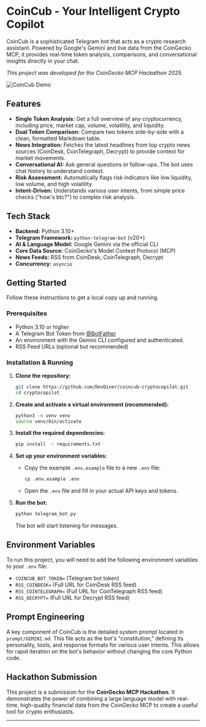 # CoinCub - Your Intelligent Crypto Copilot

CoinCub is a sophisticated Telegram bot that acts as a crypto research assistant. Powered by Google's Gemini and live data from the CoinGecko MCP, it provides real-time token analysis, comparisons, and conversational insights directly in your chat.

*This project was developed for the CoinGecko MCP Hackathon 2025.*

![CoinCub Demo]([https://i.imgur.com/your-demo-image-or-gif.gif](https://github.com/user-attachments/assets/264b5439-0abb-4323-80e6-c2d164f6a838))



## Features

- **Single Token Analysis:** Get a full overview of any cryptocurrency, including price, market cap, volume, volatility, and liquidity.
- **Dual Token Comparison:** Compare two tokens side-by-side with a clean, formatted Markdown table.
- **News Integration:** Fetches the latest headlines from top crypto news sources (CoinDesk, CoinTelegraph, Decrypt) to provide context for market movements.
- **Conversational AI:** Ask general questions or follow-ups. The bot uses chat history to understand context.
- **Risk Assessment:** Automatically flags risk indicators like low liquidity, low volume, and high volatility.
- **Intent-Driven:** Understands various user intents, from simple price checks ("how's btc?") to complex risk analysis.

## Tech Stack

- **Backend:** Python 3.10+
- **Telegram Framework:** `python-telegram-bot` (v20+)
- **AI & Language Model:** Google Gemini via the official CLI
- **Core Data Source:** CoinGecko's Model Context Protocol (MCP)
- **News Feeds:** RSS from CoinDesk, CoinTelegraph, Decrypt
- **Concurrency:** `asyncio`

## Getting Started

Follow these instructions to get a local copy up and running.

### Prerequisites

- Python 3.10 or higher
- A Telegram Bot Token from [@BotFather](https://t.me/BotFather)
- An environment with the Gemini CLI configured and authenticated.
- RSS Feed URLs (optional but recommended)

### Installation & Running

1.  **Clone the repository:**
    ```sh
    git clone https://github.com/DevDiner/coincub-cryptocopilot.git
    cd cryptocopilot
    ```

2.  **Create and activate a virtual environment (recommended):**
    ```sh
    python3 -m venv venv
    source venv/bin/activate
    ```

3.  **Install the required dependencies:**
    ```sh
    pip install -r requirements.txt
    ```

4.  **Set up your environment variables:**
    -   Copy the example `.env.example` file to a new `.env` file:
        ```sh
        cp .env.example .env
        ```
    -   Open the `.env` file and fill in your actual API keys and tokens.

5.  **Run the bot:**
    ```sh
    python telegram_bot.py
    ```
    The bot will start listening for messages.

## Environment Variables

To run this project, you will need to add the following environment variables to your `.env` file:

- `COINCUB_BOT_TOKEN=` (Telegram bot token)
- `RSS_COINDESK=` (Full URL for CoinDesk RSS feed)
- `RSS_COINTELEGRAPH=` (Full URL for CoinTelegraph RSS feed)
- `RSS_DECRYPT=` (Full URL for Decrypt RSS feed)

## Prompt Engineering

A key component of CoinCub is the detailed system prompt located in `prompt/GEMINI.md`. This file acts as the bot's "constitution," defining its personality, tools, and response formats for various user intents. This allows for rapid iteration on the bot's behavior without changing the core Python code.

## Hackathon Submission

This project is a submission for the **CoinGecko MCP Hackathon**. It demonstrates the power of combining a large language model with real-time, high-quality financial data from the CoinGecko MCP to create a useful tool for crypto enthusiasts.

---
